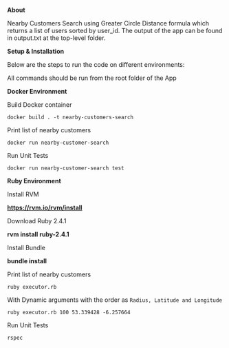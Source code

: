 **About**

Nearby Customers Search using Greater Circle Distance formula which returns a list of users sorted by user_id. 
The output of the app can be found in output.txt at the top-level folder.

**Setup & Installation**

Below are the steps to run the code on different environments:

All commands should be run from the root folder of the App

**Docker Environment**

Build Docker container

`docker build . -t nearby-customers-search`

Print list of nearby customers

`docker run nearby-customer-search`

Run Unit Tests

`docker run nearby-customer-search test`


**Ruby Environment**

Install RVM

**https://rvm.io/rvm/install**

Download Ruby 2.4.1

**rvm install ruby-2.4.1**

Install Bundle

**bundle install**

Print list of nearby customers

`ruby executor.rb`

With Dynamic arguments with the order as `Radius, Latitude and Longitude`

`ruby executor.rb 100 53.339428 -6.257664`

Run Unit Tests

`rspec`
